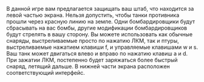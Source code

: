 В данной игре вам предлагается защищать ваш штаб, что находится за левой частью экрана. Нельзя допустить, чтобы
танки противника прошли через красную линию на земле. Одни бомбардировщики будут сбрасывать на вас бомбы, 
другие модификации бомбардировщиков будут стрелять в вашу сторону. Вы можете использовать как обычные снаряды, 
выстреливаемые просто по нажатию ЛКМ, так и птуры, выстреливаемые нажатием клавиши f, и управляемые клавишами w и s.
Ваш танк может двигаться влево и вправо по нажатию клавиш a и d. При зажатии ЛКМ, постепенно будет заряжаться
более быстрый снаряд, летящий дальше. В нижней части экрана расположен соответствующий интерфейс.